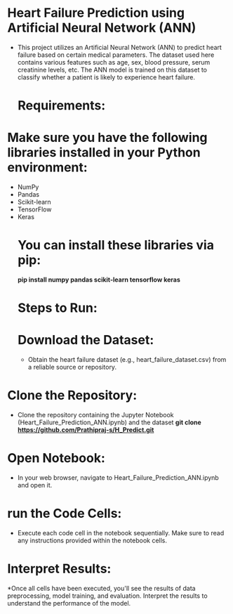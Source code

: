 # Heart Failure Prediction using Artificial Neural Network (ANN)
* This project utilizes an Artificial Neural Network (ANN) to predict heart failure based on certain medical parameters. The dataset used here contains various features such as age, sex, blood pressure, serum creatinine levels, etc. The ANN model is trained on this dataset to classify whether a patient is likely to experience heart failure.
  # Requirements:
# Make sure you have the following libraries installed in your Python environment:

* NumPy
* Pandas
* Scikit-learn
* TensorFlow
* Keras
  # You can install these libraries via pip:
  **pip install numpy pandas scikit-learn tensorflow keras**
  # Steps to Run:
  # Download the Dataset:
  * Obtain the heart failure dataset (e.g., heart_failure_dataset.csv) from a reliable source or repository.

# Clone the Repository: 
* Clone the repository containing the Jupyter Notebook (Heart_Failure_Prediction_ANN.ipynb) and the dataset
**git clone https://github.com/Prathipraj-s/H_Predict.git**
# Open Notebook: 
* In your web browser, navigate to Heart_Failure_Prediction_ANN.ipynb and open it.

# run the Code Cells: 
* Execute each code cell in the notebook sequentially. Make sure to read any instructions provided within the notebook cells.

# Interpret Results: 
*Once all cells have been executed, you'll see the results of data preprocessing, model training, and evaluation. Interpret the results to understand the performance of the model.
  

